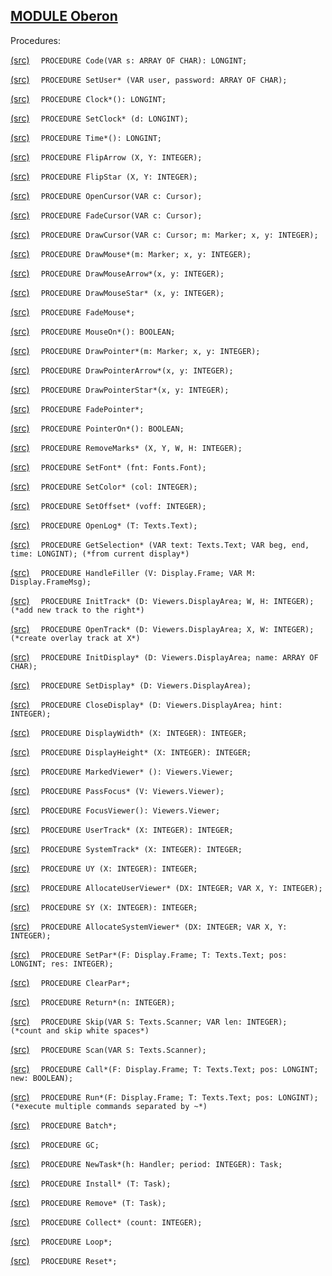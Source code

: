 
## [MODULE Oberon](https://github.com/io-core/Oberon/blob/main/Oberon.Mod)

Procedures:


[(src)](https://github.com/io-core/Oberon/blob/main/Oberon.Mod#L83) `  PROCEDURE Code(VAR s: ARRAY OF CHAR): LONGINT;`


[(src)](https://github.com/io-core/Oberon/blob/main/Oberon.Mod#L95) `  PROCEDURE SetUser* (VAR user, password: ARRAY OF CHAR);`


[(src)](https://github.com/io-core/Oberon/blob/main/Oberon.Mod#L99) `  PROCEDURE Clock*(): LONGINT;`


[(src)](https://github.com/io-core/Oberon/blob/main/Oberon.Mod#L103) `  PROCEDURE SetClock* (d: LONGINT);`


[(src)](https://github.com/io-core/Oberon/blob/main/Oberon.Mod#L107) `  PROCEDURE Time*(): LONGINT;`


[(src)](https://github.com/io-core/Oberon/blob/main/Oberon.Mod#L113) `  PROCEDURE FlipArrow (X, Y: INTEGER);`


[(src)](https://github.com/io-core/Oberon/blob/main/Oberon.Mod#L124) `  PROCEDURE FlipStar (X, Y: INTEGER);`


[(src)](https://github.com/io-core/Oberon/blob/main/Oberon.Mod#L135) `  PROCEDURE OpenCursor(VAR c: Cursor);`


[(src)](https://github.com/io-core/Oberon/blob/main/Oberon.Mod#L139) `  PROCEDURE FadeCursor(VAR c: Cursor);`


[(src)](https://github.com/io-core/Oberon/blob/main/Oberon.Mod#L143) `  PROCEDURE DrawCursor(VAR c: Cursor; m: Marker; x, y: INTEGER);`


[(src)](https://github.com/io-core/Oberon/blob/main/Oberon.Mod#L153) `  PROCEDURE DrawMouse*(m: Marker; x, y: INTEGER);`


[(src)](https://github.com/io-core/Oberon/blob/main/Oberon.Mod#L157) `  PROCEDURE DrawMouseArrow*(x, y: INTEGER);`


[(src)](https://github.com/io-core/Oberon/blob/main/Oberon.Mod#L161) `  PROCEDURE DrawMouseStar* (x, y: INTEGER);`


[(src)](https://github.com/io-core/Oberon/blob/main/Oberon.Mod#L165) `  PROCEDURE FadeMouse*;`


[(src)](https://github.com/io-core/Oberon/blob/main/Oberon.Mod#L169) `  PROCEDURE MouseOn*(): BOOLEAN;`


[(src)](https://github.com/io-core/Oberon/blob/main/Oberon.Mod#L173) `  PROCEDURE DrawPointer*(m: Marker; x, y: INTEGER);`


[(src)](https://github.com/io-core/Oberon/blob/main/Oberon.Mod#L177) `  PROCEDURE DrawPointerArrow*(x, y: INTEGER);`


[(src)](https://github.com/io-core/Oberon/blob/main/Oberon.Mod#L181) `  PROCEDURE DrawPointerStar*(x, y: INTEGER);`


[(src)](https://github.com/io-core/Oberon/blob/main/Oberon.Mod#L185) `  PROCEDURE FadePointer*;`


[(src)](https://github.com/io-core/Oberon/blob/main/Oberon.Mod#L189) `  PROCEDURE PointerOn*(): BOOLEAN;`


[(src)](https://github.com/io-core/Oberon/blob/main/Oberon.Mod#L193) `  PROCEDURE RemoveMarks* (X, Y, W, H: INTEGER);`


[(src)](https://github.com/io-core/Oberon/blob/main/Oberon.Mod#L205) `  PROCEDURE SetFont* (fnt: Fonts.Font);`


[(src)](https://github.com/io-core/Oberon/blob/main/Oberon.Mod#L209) `  PROCEDURE SetColor* (col: INTEGER);`


[(src)](https://github.com/io-core/Oberon/blob/main/Oberon.Mod#L213) `  PROCEDURE SetOffset* (voff: INTEGER);`


[(src)](https://github.com/io-core/Oberon/blob/main/Oberon.Mod#L219) `  PROCEDURE OpenLog* (T: Texts.Text);`


[(src)](https://github.com/io-core/Oberon/blob/main/Oberon.Mod#L223) `  PROCEDURE GetSelection* (VAR text: Texts.Text; VAR beg, end, time: LONGINT); (*from current display*)`


[(src)](https://github.com/io-core/Oberon/blob/main/Oberon.Mod#L231) `  PROCEDURE HandleFiller (V: Display.Frame; VAR M: Display.FrameMsg);`


[(src)](https://github.com/io-core/Oberon/blob/main/Oberon.Mod#L250) `  PROCEDURE InitTrack* (D: Viewers.DisplayArea; W, H: INTEGER); (*add new track to the right*)`


[(src)](https://github.com/io-core/Oberon/blob/main/Oberon.Mod#L255) `  PROCEDURE OpenTrack* (D: Viewers.DisplayArea; X, W: INTEGER); (*create overlay track at X*)`


[(src)](https://github.com/io-core/Oberon/blob/main/Oberon.Mod#L260) `  PROCEDURE InitDisplay* (D: Viewers.DisplayArea; name: ARRAY OF CHAR);`


[(src)](https://github.com/io-core/Oberon/blob/main/Oberon.Mod#L266) `  PROCEDURE SetDisplay* (D: Viewers.DisplayArea);`


[(src)](https://github.com/io-core/Oberon/blob/main/Oberon.Mod#L270) `  PROCEDURE CloseDisplay* (D: Viewers.DisplayArea; hint: INTEGER);`


[(src)](https://github.com/io-core/Oberon/blob/main/Oberon.Mod#L276) `  PROCEDURE DisplayWidth* (X: INTEGER): INTEGER;`


[(src)](https://github.com/io-core/Oberon/blob/main/Oberon.Mod#L280) `  PROCEDURE DisplayHeight* (X: INTEGER): INTEGER;`


[(src)](https://github.com/io-core/Oberon/blob/main/Oberon.Mod#L284) `  PROCEDURE MarkedViewer* (): Viewers.Viewer;`


[(src)](https://github.com/io-core/Oberon/blob/main/Oberon.Mod#L288) `  PROCEDURE PassFocus* (V: Viewers.Viewer);`


[(src)](https://github.com/io-core/Oberon/blob/main/Oberon.Mod#L297) `  PROCEDURE FocusViewer(): Viewers.Viewer;`


[(src)](https://github.com/io-core/Oberon/blob/main/Oberon.Mod#L303) `  PROCEDURE UserTrack* (X: INTEGER): INTEGER;`


[(src)](https://github.com/io-core/Oberon/blob/main/Oberon.Mod#L307) `  PROCEDURE SystemTrack* (X: INTEGER): INTEGER;`


[(src)](https://github.com/io-core/Oberon/blob/main/Oberon.Mod#L311) `  PROCEDURE UY (X: INTEGER): INTEGER;`


[(src)](https://github.com/io-core/Oberon/blob/main/Oberon.Mod#L319) `  PROCEDURE AllocateUserViewer* (DX: INTEGER; VAR X, Y: INTEGER);`


[(src)](https://github.com/io-core/Oberon/blob/main/Oberon.Mod#L326) `  PROCEDURE SY (X: INTEGER): INTEGER;`


[(src)](https://github.com/io-core/Oberon/blob/main/Oberon.Mod#L340) `  PROCEDURE AllocateSystemViewer* (DX: INTEGER; VAR X, Y: INTEGER);`


[(src)](https://github.com/io-core/Oberon/blob/main/Oberon.Mod#L349) `  PROCEDURE SetPar*(F: Display.Frame; T: Texts.Text; pos: LONGINT; res: INTEGER);`


[(src)](https://github.com/io-core/Oberon/blob/main/Oberon.Mod#L353) `  PROCEDURE ClearPar*;`


[(src)](https://github.com/io-core/Oberon/blob/main/Oberon.Mod#L357) `  PROCEDURE Return*(n: INTEGER);`


[(src)](https://github.com/io-core/Oberon/blob/main/Oberon.Mod#L361) `  PROCEDURE Skip(VAR S: Texts.Scanner; VAR len: INTEGER);  (*count and skip white spaces*)`


[(src)](https://github.com/io-core/Oberon/blob/main/Oberon.Mod#L371) `  PROCEDURE Scan(VAR S: Texts.Scanner);`


[(src)](https://github.com/io-core/Oberon/blob/main/Oberon.Mod#L383) `  PROCEDURE Call*(F: Display.Frame; T: Texts.Text; pos: LONGINT; new: BOOLEAN);`


[(src)](https://github.com/io-core/Oberon/blob/main/Oberon.Mod#L405) `  PROCEDURE Run*(F: Display.Frame; T: Texts.Text; pos: LONGINT);  (*execute multiple commands separated by ~*)`


[(src)](https://github.com/io-core/Oberon/blob/main/Oberon.Mod#L420) `  PROCEDURE Batch*;`


[(src)](https://github.com/io-core/Oberon/blob/main/Oberon.Mod#L426) `  PROCEDURE GC;`


[(src)](https://github.com/io-core/Oberon/blob/main/Oberon.Mod#L443) `  PROCEDURE NewTask*(h: Handler; period: INTEGER): Task;`


[(src)](https://github.com/io-core/Oberon/blob/main/Oberon.Mod#L448) `  PROCEDURE Install* (T: Task);`


[(src)](https://github.com/io-core/Oberon/blob/main/Oberon.Mod#L455) `  PROCEDURE Remove* (T: Task);`


[(src)](https://github.com/io-core/Oberon/blob/main/Oberon.Mod#L464) `  PROCEDURE Collect* (count: INTEGER);`


[(src)](https://github.com/io-core/Oberon/blob/main/Oberon.Mod#L468) `  PROCEDURE Loop*;`


[(src)](https://github.com/io-core/Oberon/blob/main/Oberon.Mod#L501) `  PROCEDURE Reset*;`

